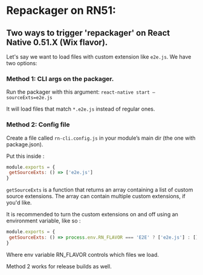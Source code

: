 # Repackager on RN51:

## Two ways to trigger 'repackager' on React Native 0.51.X (Wix flavor).

Let's say we want to load files with custom extension like `e2e.js`. We have two options:
### Method 1: CLI args on the packager.

Run the packager with this argument:
`react-native start —sourceExts=e2e.js`

It will load files that match `*.e2e.js` instead of regular ones.


### Method 2: Config file 

Create a file called `rn-cli.config.js` in your module’s main dir (the one with package.json).

Put this inside : 

```js
module.exports = {
 getSourceExts: () => ['e2e.js'] 
}
```

`getSourceExts` is a function that returns an array containing a list of custom source extensions. The array can contain multiple custom extensions, if you'd like.

It is recommended to turn the custom extensions on and off using an environment variable, like so : 

```js
module.exports = {
 getSourceExts: () => process.env.RN_FLAVOR === 'E2E' ? ['e2e.js'] : []
}
```

Where env variable RN_FLAVOR controls which files we load.



Method 2 works for release builds as well.
